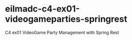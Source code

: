 # eilmadc-c4-ex01-videogameparties-springrest
 C4 ex01 VideoGame Party  Management with Spring Rest
